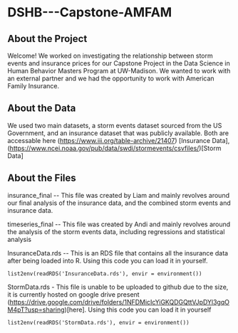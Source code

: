 # DSHB---Capstone-AMFAM
## About the Project
Welcome!
We worked on investigating the relationship between storm events and insurance prices for our Capstone Project in the Data Science in Human Behavior Masters Program at UW-Madison. We wanted to work with an external partner and we had the opportunity to work with American Family Insurance.

## About the Data
We used two main datasets, a storm events dataset sourced from the US Government, and an insurance dataset that was publicly available.
Both are accessable here (https://www.iii.org/table-archive/21407) [Insurance Data], (https://www.ncei.noaa.gov/pub/data/swdi/stormevents/csvfiles/)[Storm Data]

## About the Files
insurance_final -- This file was created by Liam and mainly revolves around our final analysis of the insurance data, and the combined storm events and insurance data.

timeseries_final -- This file was created by Andi and mainly revolves around the analysis of the storm events data, including regressions and statistical analysis

InsuranceData.rds -- This is an RDS file that contains all the insurance data after being loaded into R. Using this code you can load it in yourself.
```
list2env(readRDS('InsuranceData.rds'), envir = environment())
```
StormData.rds - This file is unable to be uploaded to github due to the size, it is currently hosted on google drive present (https://drive.google.com/drive/folders/1NFDMicIcYiGKQDGQttVJpDYl3gqOM4pT?usp=sharing)[here]. Using this code you can load it in yourself
```
list2env(readRDS('StormData.rds'), envir = environment())
```
